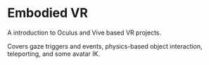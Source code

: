 # Embodied VR

A introduction to Oculus and Vive based VR projects.

Covers gaze triggers and events, physics-based object interaction, teleporting, and some avatar IK.